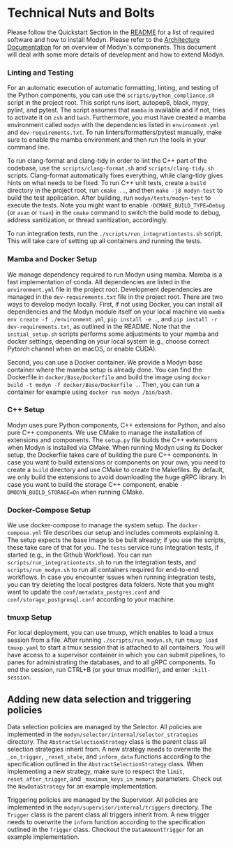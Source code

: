 # Technical Nuts and Bolts

Please follow the Quickstart Section in the [README](../README.md) for a list of required software and how to install Modyn.
Please refer to the ­[Architecture Documentation](ARCHITECTURE.md) for an overview of Modyn's components.
This document will deal with some more details of development and how to extend Modyn.

### Linting and Testing
For an automatic execution of automatic formatting, linting, and testing of the Python components, you can use the `scripts/python_compliance.sh` script in the project root. 
This script runs isort, autopep8, black, mypy, pylint, and pytest.
The script assumes that `mamba` is available and if not, tries to activate it on `zsh` and `bash`.
Furthermore, you must have created a mamba environment called `modyn` with the dependencies listed in `environment.yml` and `dev-requirements.txt`.
To run linters/formatters/pytest manually, make sure to enable the mamba environment and then run the tools in your command line.

To run clang-format and clang-tidy in order to lint the C++ part of the codebase, use the `scripts/clang-format.sh` and `scripts/clang-tidy.sh` scripts. 
Clang-format automatically fixes everything, while clang-tidy gives hints on what needs to be fixed.
To run C++ unit tests, create a `build` directory in the project root, run `cmake ..`, and then `make -j8 modyn-test` to build the test application.
After building, run `modyn/tests/modyn-test` to execute the tests.
Note you might want to enable `-DCMAKE_BUILD_TYPE=Debug` (or `asan` or `tsan`) in the `cmake` command to switch the build mode to debug, address sanitization, or thread sanitization, accordingly.

To run integration tests, run the `./scripts/run_integrationtests.sh` script.
This will take care of setting up all containers and running the tests.

### Mamba and Docker Setup
We manage dependency required to run Modyn using mamba.
Mamba is a fast implementation of conda.
All dependencies are listed in the `environment.yml` file in the project root.
Development dependencies are managed in the `dev-requirements.txt` file in the project root.
There are two ways to develop modyn locally.
First, if not using Docker, you can install all dependencies and the Modyn module itself on your local machine via `mamba env create -f ./environment.yml`, `pip install -e .`, and `pip install -r dev-requirements.txt`, as outlined in the README.
Note that the `initial_setup.sh` scripts performs some adjustments to your mamba and docker settings, depending on your local system (e.g., choose correct Pytorch channel when on macOS, or enable CUDA).

Second, you can use a Docker container.
We provide a Modyn base container where the mamba setup is already done. 
You can find the Dockerfile in `docker/Base/Dockerfile` and build the image using `docker build -t modyn -f docker/Base/Dockerfile .`.
Then, you can run a container for example using `docker run modyn /bin/bash`.

### C++ Setup
Modyn uses pure Python components, C++ extensions for Python, and also pure C++ components.
We use CMake to manage the installation of extensions and components.
The `setup.py` file builds the C++ extensions when Modyn is installed via CMake.
When running Modyn using its Docker setup, the Dockerfile takes care of building the pure C++ components.
In case you want to build extensions or components on your own, you need to create a `build` directory and use CMake to create the Makefiles.
By default, we only build the extensions to avoid downloading the huge gRPC library.
In case you want to build the storage C++ component, enable `-DMODYN_BUILD_STORAGE=On` when running CMake.

### Docker-Compose Setup
We use docker-compose to manage the system setup.
The `docker-compose.yml` file describes our setup and includes comments explaining it.
The setup expects the base image to be built already; if you use the scripts, these take care of that for you.
The `tests` service runs integration tests, if started (e.g., in the Github Workflow).
You can run `scripts/run_integrationtests.sh` to run the integration tests, and `scripts/run_modyn.sh` to run all containers required for end-to-end workflows.
In case you encounter issues when running integration tests, you can try deleting the local postgres data folders.
Note that you might want to update the `conf/metadata_postgres.conf` and `conf/storage_postgresql.conf` according to your machine.

### tmuxp Setup
For local deployment, you can use tmuxp, which enables to load a tmux session from a file.
After running `./scripts/run_modyn.sh`, run `tmuxp load tmuxp.yaml` to start a tmux session that is attached to all containers.
You will have access to a supervisor container in which you can submit pipelines, to panes for administrating the databases, and to all gRPC components.
To end the session, run CTRL+B (or your tmux modifier), and enter `:kill-session`.

## Adding new data selection and triggering policies

Data selection policies are managed by the Selector.
All policies are implemented in the `modyn/selector/internal/selector_strategies` directory.
The `AbstractSelectionStrategy` class is the parent class all selection strategies inherit from.
A new strategy needs to overwrite the `_on_trigger`, `_reset_state`, and `inform_data` functions according to the specification outlined in the `AbstractSelectionStrategy` class.
When implementing a new strategy, make sure to respect the `limit`, `reset_after_trigger`, and `_maximum_keys_in_memory` parameters.
Check out the `NewDataStrategy` for an example implementation.

Triggering policies are managed by the Supervisor.
All policies are implemented in the `modyn/supervisor/internal/triggers` directory.
The `Trigger` class is the parent class all triggers inherit from.
A new trigger needs to overwrite the `inform` function according to the specification outlined in the `Trigger` class.
Checkout the `DataAmountTrigger` for an example implementation.
